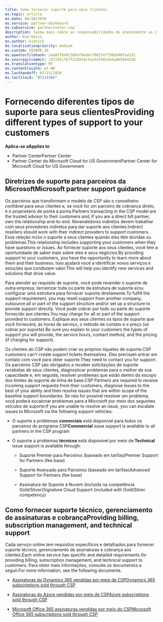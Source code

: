 ```yaml
---
title: Como fornecer suporte para seus clientes
ms.topic: article
ms.date: 04/28/2020
ms.service: partner-dashboard
ms.subservice: partnercenter-csp
description: Saiba mais sobre as responsabilidades de atendimento ao cliente para parceiros no programa CSP.
author: Kim-Davis
ms.author: kimnich
ms.localizationpriority: medium
ms.custom: SEOAPR.20
ms.openlocfilehash: 2ae8ff6491388af8ed4c7865fef730a946fea332
ms.sourcegitcommit: c4f2561fb7f224554c31e3af491de4ad65644158
ms.translationtype: MT
ms.contentlocale: pt-BR
ms.lasthandoff: 07/23/2020
ms.locfileid: "87114366"
---
```

# <a name="providing-different-types-of-support-to-your-customers"></a><span data-ttu-id="812d7-103">Fornecendo diferentes tipos de suporte para seus clientes</span><span class="sxs-lookup"><span data-stu-id="812d7-103">Providing different types of support to your customers</span></span>

<span data-ttu-id="812d7-104">**Aplica-se a**</span><span class="sxs-lookup"><span data-stu-id="812d7-104">**Applies to**</span></span>

-  <span data-ttu-id="812d7-105">Partner Center</span><span class="sxs-lookup"><span data-stu-id="812d7-105">Partner Center</span></span>
-  <span data-ttu-id="812d7-106">Partner Center do Microsoft Cloud for US Government</span><span class="sxs-lookup"><span data-stu-id="812d7-106">Partner Center for Microsoft Cloud for US Government</span></span>


## <a name="microsoft-partner-support-guidance"></a><span data-ttu-id="812d7-107">Diretrizes de suporte para parceiros da Microsoft</span><span class="sxs-lookup"><span data-stu-id="812d7-107">Microsoft partner support guidance</span></span>

<span data-ttu-id="812d7-108">Os parceiros que transformam o modelo de CSP são o conselheiro confiável para seus clientes e, se você for um parceiro de cobrança direto, é o proprietário de ponta a ponta.</span><span class="sxs-lookup"><span data-stu-id="812d7-108">Partners transacting in the CSP model are the trusted advisor to their customers and, if you are a direct bill partner, own the relationship end-to-end.</span></span> <span data-ttu-id="812d7-109">Revendedores indiretos devem trabalhar com seus provedores indiretos para dar suporte aos clientes.</span><span class="sxs-lookup"><span data-stu-id="812d7-109">Indirect resellers should work with their indirect providers to support customers.</span></span> <span data-ttu-id="812d7-110">Essa relação inclui o suporte a seus clientes quando eles têm dúvidas ou problemas.</span><span class="sxs-lookup"><span data-stu-id="812d7-110">This relationship includes supporting your customers when they have questions or issues.</span></span> <span data-ttu-id="812d7-111">Ao fornecer suporte aos seus clientes, você tem a oportunidade de saber mais sobre eles e seus negócios.</span><span class="sxs-lookup"><span data-stu-id="812d7-111">By providing support to your customers, you have the opportunity to learn more about them and their business.</span></span> <span data-ttu-id="812d7-112">Isso ajudará você a identificar novos serviços e soluções que conduzem valor.</span><span class="sxs-lookup"><span data-stu-id="812d7-112">This will help you identify new services and solutions that drive value.</span></span>

<span data-ttu-id="812d7-113">Para atender ao requisito de suporte, você pode revender o suporte de outra empresa, terceirizar toda ou parte da estrutura de suporte e/ou configurar uma estrutura para fornecer suporte diretamente.</span><span class="sxs-lookup"><span data-stu-id="812d7-113">To fulfill the support requirement,  you may resell support from another company, outsource all or part of the support structure and/or set up a structure to provide support directly.</span></span> <span data-ttu-id="812d7-114">Você pode cobrar por todo ou parte do suporte fornecido aos clientes.</span><span class="sxs-lookup"><span data-stu-id="812d7-114">You may charge for all or part of the support provided to customers.</span></span> <span data-ttu-id="812d7-115">Explique aos seus clientes os tipos de suporte que você fornecerá, as horas de serviço, o método de contato e o preço (se cobrar por suporte).</span><span class="sxs-lookup"><span data-stu-id="812d7-115">Be sure you explain to your customers the types of support you will provide, the service hours, contact method, and the pricing (if charging for support).</span></span>

<span data-ttu-id="812d7-116">Os clientes do CSP não podem criar os próprios tíquetes de suporte.</span><span class="sxs-lookup"><span data-stu-id="812d7-116">CSP customers can't create support tickets themselves.</span></span> <span data-ttu-id="812d7-117">Eles precisam entrar em contato com você para obter suporte.</span><span class="sxs-lookup"><span data-stu-id="812d7-117">They need to contact you for support.</span></span> <span data-ttu-id="812d7-118">Os parceiros CSP são obrigados a receber solicitações de suporte recebidas de seus clientes, diagnosticar problemas para o melhor de sua capacidade e, em seguida, resolver problemas que estão dentro do escopo dos limites de suporte de linha de base.</span><span class="sxs-lookup"><span data-stu-id="812d7-118">CSP Partners are required to receive incoming support requests from their customers, diagnose issues to the best of your ability and then resolve issues that are within scope of the baseline support boundaries.</span></span> <span data-ttu-id="812d7-119">Se não for possível resolver um problema, você poderá escalonar problemas para a Microsoft por meio dos seguintes veículos de suporte:</span><span class="sxs-lookup"><span data-stu-id="812d7-119">If you are unable to resolve an issue, you can escalate issues to Microsoft via the following support vehicles:</span></span>

- <span data-ttu-id="812d7-120">O suporte a problemas **comerciais** está disponível para todos os parceiros do programa CSP</span><span class="sxs-lookup"><span data-stu-id="812d7-120">**Commercial** issue support is available to all partners in the CSP program</span></span>

- <span data-ttu-id="812d7-121">O suporte a problemas **técnicos** está disponível por meio de:</span><span class="sxs-lookup"><span data-stu-id="812d7-121">**Technical** issue support is available through:</span></span>

    - <span data-ttu-id="812d7-122">Suporte Premier para Parceiros (baseado em tarifas)</span><span class="sxs-lookup"><span data-stu-id="812d7-122">Premier Support for Partners (fee base)</span></span>

    - <span data-ttu-id="812d7-123">Suporte Avançado para Parceiros (baseado em tarifas)</span><span class="sxs-lookup"><span data-stu-id="812d7-123">Advanced Support for Partners (fee base)</span></span>

    - <span data-ttu-id="812d7-124">Assinatura de Suporte à Nuvem (incluída na competência Gold/Silver)</span><span class="sxs-lookup"><span data-stu-id="812d7-124">Signature Cloud Support (included with Gold/Silver competency)</span></span>

## <a name="providing-billing-subscription-management-and-technical-support"></a><span data-ttu-id="812d7-125">Como fornecer suporte técnico, gerenciamento de assinaturas e cobrança</span><span class="sxs-lookup"><span data-stu-id="812d7-125">Providing billing, subscription management, and technical support</span></span> 

<span data-ttu-id="812d7-126">Cada serviço online tem requisitos específicos e detalhados para fornecer suporte técnico, gerenciamento de assinaturas e cobrança aos clientes.</span><span class="sxs-lookup"><span data-stu-id="812d7-126">Each online service has specific and detailed requirements for providing billing, subscription management, and technical support to customers.</span></span> <span data-ttu-id="812d7-127">Para obter mais informações, consulte os documentos a seguir.</span><span class="sxs-lookup"><span data-stu-id="812d7-127">For more information, see the following documents.</span></span>

- [<span data-ttu-id="812d7-128">Assinaturas do Dynamics 365 vendidas por meio de CSP</span><span class="sxs-lookup"><span data-stu-id="812d7-128">Dynamics 365 subscriptions sold through CSP</span></span>](https://www.microsoftpartnercommunity.com/t5/CSP/Microsoft-Partner-Support-Guidance/m-p/5262#M30)

- [<span data-ttu-id="812d7-129">Assinaturas do Azure vendidas por meio de CSP</span><span class="sxs-lookup"><span data-stu-id="812d7-129">Azure subscriptions sold through CSP</span></span>](https://www.microsoftpartnercommunity.com/t5/CSP/Microsoft-Partner-Support-Guidance/m-p/5263#M31)

- [<span data-ttu-id="812d7-130">Microsoft Office 365 assinaturas vendidas por meio do CSP</span><span class="sxs-lookup"><span data-stu-id="812d7-130">Microsoft Office 365 subscriptions sold through CSP</span></span>](https://www.microsoftpartnercommunity.com/t5/CSP/Microsoft-Partner-Support-Guidance/m-p/5264#M32)



 

 



